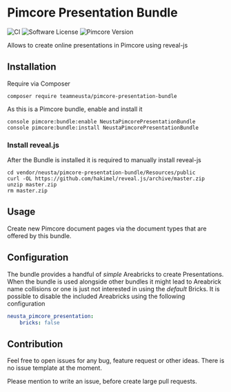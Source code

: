 # Pimcore Presentation Bundle

![CI](https://github.com/teamneusta/pimcore-presentation-bundle/actions/workflows/php81-test-and-qa.yaml/badge.svg)
![Software License](https://img.shields.io/badge/license-GPLv3-informational.svg)
![Pimcore Version](https://shields.io/static/v1?label=Pimcore%20Version&message=10.5&color=informational)

Allows to create online presentations in Pimcore using reveal-js

## Installation

Require via Composer

```shell
composer require teamneusta/pimcore-presentation-bundle
```

As this is a Pimcore bundle, enable and install it
```shell
console pimcore:bundle:enable NeustaPimcorePresentationBundle
console pimcore:bundle:install NeustaPimcorePresentationBundle
```

### Install reveal.js

After the Bundle is installed it is required to manually install reveal-js

```shell
cd vendor/neusta/pimcore-presentation-bundle/Resources/public
curl -OL https://github.com/hakimel/reveal.js/archive/master.zip
unzip master.zip
rm master.zip
```

## Usage

Create new Pimcore document pages via the document types that are offered by this bundle.

## Configuration

The bundle provides a handful of _simple_ Areabricks to create Presentations. When the bundle is used alongside other bundles it might lead to Areabrick name collisions or one is just not interested in using the _default_ Bricks. It is possible to disable the included Areabricks using the following configuration

```yaml
neusta_pimcore_presentation:
    bricks: false
```

## Contribution

Feel free to open issues for any bug, feature request or other ideas. There is no issue template at the moment.

Please mention to write an issue, before create large pull requests.
